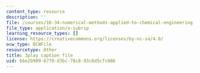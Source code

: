```yaml
---
content_type: resource
description: ''
file: /courses/10-34-numerical-methods-applied-to-chemical-engineering-fall-2015/66e2b9096770d3bc78c893c8d5cfc086_M19mzHT8JM4.srt
file_type: application/x-subrip
learning_resource_types: []
license: https://creativecommons.org/licenses/by-nc-sa/4.0/
ocw_type: OCWFile
resourcetype: Other
title: 3play caption file
uid: 66e2b909-6770-d3bc-78c8-93c8d5cfc086
---
```

